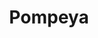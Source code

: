 ---
title: "Pompeya"
url: /ciudad-autonoma-de-buenos-aires/pompeya-avenida-saenz/
shop: peluquería
---